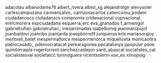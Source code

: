 adacolau
albanodante76
albert_rivera
albiol_xg
alejandrotgn
alevysoler
carlescampuzano
carmencalvo_
carrizosacarlos
catencomu_podem
ciudadanoscs
ciutadanscs
compromis
cridanacional
cupnacional
enricmorera
espciudadana
esquerra_erc
eva_granados
f_armengol
gabrielrufian
gabrielrufian_
inesarrimadas
isabelbonig
jeanmarcpujol
joanbaldovi
joanribo
joantarda
josepborrellf
junqueras
krls
marianorajoy
meritxell_batet
mespermallorca
mespermenorca
miqueliceta
monicaoltra
pablocasado_
pdemocratacat
perearagones
ppcatalunya
ppopular
psoe
quimtorraipla
rogertorrent
sanchezcastejon
santi_abascal
socialistes_cat
socialistesval
societatcc
toninoguera
vicentsolerm
vox_es
ximopuig
